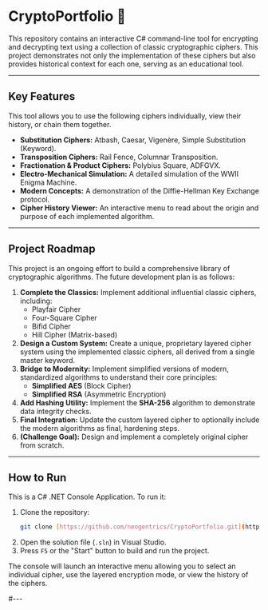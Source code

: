 ﻿# CryptoPortfolio 🔐

This repository contains an interactive C# command-line tool for encrypting and decrypting text using a collection of classic cryptographic ciphers. This project demonstrates not only the implementation of these ciphers but also provides historical context for each one, serving as an educational tool.

---

## Key Features

This tool allows you to use the following ciphers individually, view their history, or chain them together.

* **Substitution Ciphers:** Atbash, Caesar, Vigenère, Simple Substitution (Keyword).
* **Transposition Ciphers:** Rail Fence, Columnar Transposition.
* **Fractionation & Product Ciphers:** Polybius Square, ADFGVX.
* **Electro-Mechanical Simulation:** A detailed simulation of the WWII Enigma Machine.
* **Modern Concepts:** A demonstration of the Diffie-Hellman Key Exchange protocol.
* **Cipher History Viewer:** An interactive menu to read about the origin and purpose of each implemented algorithm.

---

## Project Roadmap

This project is an ongoing effort to build a comprehensive library of cryptographic algorithms. The future development plan is as follows:

1.  **Complete the Classics:** Implement additional influential classic ciphers, including:
    * Playfair Cipher
    * Four-Square Cipher
    * Bifid Cipher
    * Hill Cipher (Matrix-based)
2.  **Design a Custom System:** Create a unique, proprietary layered cipher system using the implemented classic ciphers, all derived from a single master keyword.
3.  **Bridge to Modernity:** Implement simplified versions of modern, standardized algorithms to understand their core principles:
    * **Simplified AES** (Block Cipher)
    * **Simplified RSA** (Asymmetric Encryption)
4.  **Add Hashing Utility:** Implement the **SHA-256** algorithm to demonstrate data integrity checks.
5.  **Final Integration:** Update the custom layered cipher to optionally include the modern algorithms as final, hardening steps.
6.  **(Challenge Goal):** Design and implement a completely original cipher from scratch.

---

## How to Run

This is a C# .NET Console Application. To run it:

1.  Clone the repository:
    ```bash
    git clone [https://github.com/neogentrics/CryptoPortfolio.git](https://github.com/neogentrics/CryptoPortfolio.git)
    ```
2.  Open the solution file (`.sln`) in Visual Studio.
3.  Press `F5` or the "Start" button to build and run the project.

The console will launch an interactive menu allowing you to select an individual cipher, use the layered encryption mode, or view the history of the ciphers.

#--- 

